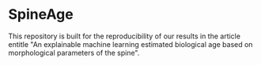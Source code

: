 # SpineAge
This repository is built for the reproducibility of our results in the article entitle "An explainable machine learning estimated biological age based on morphological parameters of the spine".
